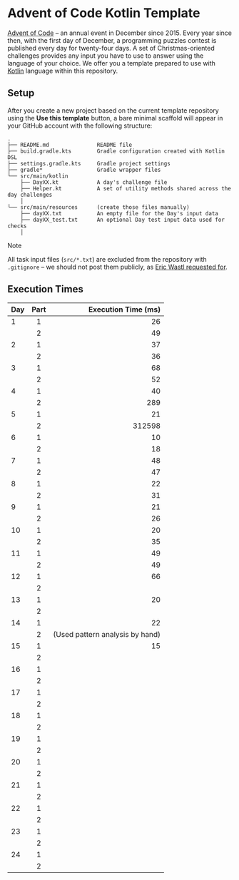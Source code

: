 # Advent of Code Kotlin Template

[Advent of Code][aoc] – an annual event in December since 2015.
Every year since then, with the first day of December, a programming puzzles contest is published every day for
twenty-four days.
A set of Christmas-oriented challenges provides any input you have to use to answer using the language of your choice.
We offer you a template prepared to use with [Kotlin][kotlin] language within this repository.

## Setup

After you create a new project based on the current template repository using the **Use this template** button, a bare
minimal scaffold will appear in your GitHub account with the following structure:

```
.
├── README.md               README file
├── build.gradle.kts        Gradle configuration created with Kotlin DSL
├── settings.gradle.kts     Gradle project settings
├── gradle*                 Gradle wrapper files
└── src/main/kotlin
    ├── DayXX.kt            A day's challenge file 
    ├── Helper.kt           A set of utility methods shared across the day challenges
    │                       
└── src/main/resources      (create those files manually)
    ├── dayXX.txt           An empty file for the Day's input data
    ├── dayXX_test.txt      An optional Day test input data used for checks
    │    
```

> [!NOTE]
>
> All task input files (`src/*.txt`) are excluded from the repository with `.gitignore` – we should not post them
> publicly, as [Eric Wastl requested for](https://twitter.com/ericwastl/status/1465805354214830081).

## Execution Times

| Day | Part |             Execution Time (ms) |
|-----|:----:|--------------------------------:|
| 1   |  1   |                              26 |
|     |  2   |                              49 |
| 2   |  1   |                              37 |
|     |  2   |                              36 |
| 3   |  1   |                              68 |
|     |  2   |                              52 |
| 4   |  1   |                              40 |
|     |  2   |                             289 |
| 5   |  1   |                              21 |
|     |  2   |                          312598 |
| 6   |  1   |                              10 |
|     |  2   |                              18 |
| 7   |  1   |                              48 |
|     |  2   |                              47 |
| 8   |  1   |                              22 |
|     |  2   |                              31 |
| 9   |  1   |                              21 |
|     |  2   |                              26 |
| 10  |  1   |                              20 |
|     |  2   |                              35 |
| 11  |  1   |                              49 |
|     |  2   |                              49 |
| 12  |  1   |                              66 |
|     |  2   |                                 |
| 13  |  1   |                              20 |
|     |  2   |                                 |
| 14  |  1   |                              22 |
|     |  2   | (Used pattern analysis by hand) |
| 15  |  1   |                              15 |
|     |  2   |                                 |
| 16  |  1   |                                 |
|     |  2   |                                 |
| 17  |  1   |                                 |
|     |  2   |                                 |
| 18  |  1   |                                 |
|     |  2   |                                 |
| 19  |  1   |                                 |
|     |  2   |                                 |
| 20  |  1   |                                 |
|     |  2   |                                 |
| 21  |  1   |                                 |
|     |  2   |                                 |
| 22  |  1   |                                 |
|     |  2   |                                 |
| 23  |  1   |                                 |
|     |  2   |                                 |
| 24  |  1   |                                 |
|     |  2   |                                 |

[aoc]: https://adventofcode.com

[kotlin]: https://kotlinlang.org